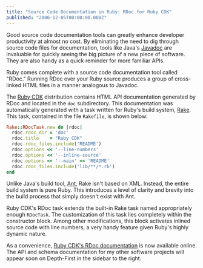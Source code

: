 ```yaml
---
title: "Source Code Documentation in Ruby: RDoc for Ruby CDK"
published: "2006-12-05T00:00:00.000Z"
---
```


Good source code documentation tools can greatly enhance developer productivity at almost no cost. By eliminating the need to dig through source code files for documentation, tools like Java's <a href="http://java.sun.com/j2se/javadoc/">Javadoc</a> are invaluable for quickly seeing the big picture of a new piece of software. They are also handy as a quick reminder for more familiar APIs.

Ruby comes complete with a source code documentation tool called "RDoc." Running RDoc over your Ruby source produces a group of cross-linked HTML files in a manner analogous to Javadoc.

The <a href="http://depth-first.com/articles/2006/10/30/agile-chemical-informatics-development-with-cdk-and-ruby-rcdk-0-3-0">Ruby CDK</a> distribution contains HTML API documentation generated by RDoc and located in the `doc` subdirectory. This documentation was automatically generated with a task written for Ruby's build system, <a href="http://docs.rubyrake.org/">Rake</a>. This task, contained in the file `Rakefile`, is shown below:

```ruby
Rake::RDocTask.new do |rdoc|
  rdoc.rdoc_dir = 'doc'
  rdoc.title    = "Ruby CDK"
  rdoc.rdoc_files.include('README')
  rdoc.options << '--line-numbers'
  rdoc.options << '--inline-source'
  rdoc.options << '--main' << 'README'
  rdoc.rdoc_files.include('lib/**/*.rb')
end
```

Unlike Java's build tool, <a href="http://ant.apache.org/">Ant</a>, Rake isn't based on XML. Instead, the entire build system is pure Ruby. This introduces a level of clarity and brevity into the build process that simply doesn't exist with Ant.

Ruby CDK's RDoc task extends the built-in Rake task named appropriately enough `RDocTask`. The customization of this task lies completely within the constructor block. Among other modifications, this block activates inlined source code with line numbers, a very handy feature given Ruby's highly dynamic nature.

As a convenience, <a href="http://depth-first.com/doc/rcdk/">Ruby CDK's RDoc documentation</a> is now available online. The API and schema documentation for my other software projects will appear soon on Depth-First in the sidebar to the right.